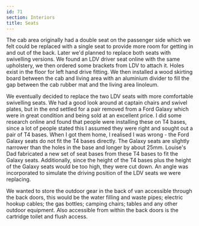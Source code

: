 ```yaml
---
id: 71
section: Interiors
title: Seats
---
```


The cab area originally had a double seat on the passenger side which we felt could be replaced with a single seat to provide more room for getting in and out of the back. Later we'd planned to replace both seats with swivelling versions. We found an LDV driver seat online with the same upholstery, we then ordered some brackets from LDV to attach it. Holes exist in the floor for left hand drive fitting. We then installed a wood skirting board between the cab and living area with an aluminium divider to fill the gap between the cab rubber mat and the living area linoleum.

<div class="flickrslideshow" data-ids="[2654648525,2655468518]">
</div>

We eventually decided to replace the two LDV seats with more comfortable swivelling seats. We had a good look around at captain chairs and swivel plates, but in the end settled for a pair removed from a Ford Galaxy which were in great condition and being sold at an excellent price. I did some research online and found that people were installing these on T4 bases, since a lot of people stated this I assumed they were right and sought out a pair of T4 bases. When I got them home, I realised I was wrong - the Ford Galaxy seats do not fit the T4 bases directly. The Galaxy seats are slightly narrower than the holes in the base and longer by about 25mm. Louise's Dad fabricated a new set of seat bases from these T4 bases to fit the Galaxy seats. Additionally, since the height of the T4 bases plus the height of the Galaxy seats would be too high, they were cut down. An angle was incorporated to simulate the driving position of the LDV seats we were replacing.

<div class="flickrslideshow" data-ids="[7657940926,7657937624,7657933230]">
</div>

We wanted to store the outdoor gear in the back of van accessible through the back doors, this would be the water filling and waste pipes; electric hookup cables; the gas bottles; camping chairs; tables and any other outdoor equipment. Also accessible from within the back doors is the cartridge toilet and flush access.

<div class="flickrslideshow" data-ids="[869515620,868672101,2452327373,2453156270,2452328989]">
</div>